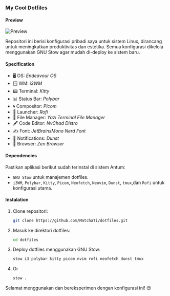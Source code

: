 ### My Cool Dotfiles

#### Preview

![Preview](assets/paleblue2.png)

Repositori ini berisi konfigurasi pribadi saya untuk sistem Linux, dirancang untuk meningkatkan produktivitas dan estetika. Semua konfigurasi dikelola menggunakan GNU Stow agar mudah di-deploy ke sistem baru.

#### Specification

- 🖥️ OS: _Endeavour OS_
- 🪟 WM: _i3WM_
- 📟 Terminal: _Kitty_
- 📊 Status Bar: _Polybar_
- 🌀 Compositor: _Picom_
- 🚀 Launcher: _Rofi_
- 📁 File Manager: _Yazi Terminal File Manager_
- 🖋️ Code Editor: _NvChad Distro_
- ✍️  Font: _JetBrainsMono Nerd Font_
- 🔔 Notifications: _Dunst_
- 🧭 Browser: _Zen Browser_

#### Dependencies

Pastikan aplikasi berikut sudah terinstal di sistem Antum:

- `GNU Stow` untuk manajemen dotfiles.
- `i3WM`, `Polybar`, `Kitty`, `Picom`, `Neofetch`, `Neovim`, `Dunst`, `tmux`,dan `Rofi` untuk konfigurasi utama.

#### Instalation

1. Clone repositori:

   ```bash
   git clone https://github.com/MatchaTi/dotfiles.git
   ```

2. Masuk ke direktori dotfiles:

   ```bash
   cd dotfiles
   ```

3. Deploy dotfiles menggunakan GNU Stow:
   ```bash
   stow i3 polybar kitty picom nvim rofi neofetch dunst tmux
   ```

4. Or
   ```bash
   stow .
   ```

Selamat menggunakan dan bereksperimen dengan konfigurasi ini! 😊
